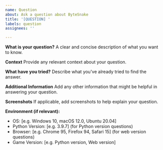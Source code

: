 ```yaml
---
name: Question
about: Ask a question about ByteSnake
title: '[QUESTION] '
labels: question
assignees: ''

---
```


**What is your question?**
A clear and concise description of what you want to know.

**Context**
Provide any relevant context about your question.

**What have you tried?**
Describe what you've already tried to find the answer.

**Additional Information**
Add any other information that might be helpful in answering your question.

**Screenshots**
If applicable, add screenshots to help explain your question.

**Environment (if relevant):**
 - OS: [e.g. Windows 10, macOS 12.0, Ubuntu 20.04]
 - Python Version: [e.g. 3.9.7] (for Python version questions)
 - Browser: [e.g. Chrome 95, Firefox 94, Safari 15] (for web version questions)
 - Game Version: [e.g. Python version, Web version]
